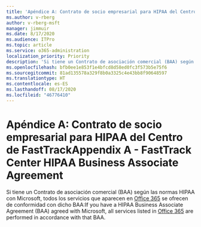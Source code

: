 ```yaml
---
title: 'Apéndice A: Contrato de socio empresarial para HIPAA del Centro de FastTrack'
ms.author: v-rberg
author: v-rberg-msft
manager: jimmuir
ms.date: 8/17/2020
ms.audience: ITPro
ms.topic: article
ms.service: o365-administration
localization_priority: Priority
description: 'Si tiene un Contrato de asociación comercial (BAA) según las normas HIPAA con Microsoft para los servicios de FastTrack, todos los servicios que aparecen en FastTrack Center Benefit for Office 365 se incluyen en ese BAA excepto:'
ms.openlocfilehash: bfb0ee1e853f1e4bfcd8d58ed0fc3f573b5e75f6
ms.sourcegitcommit: 81ad135578a329f8b0a3325c4e43bb8f90648597
ms.translationtype: HT
ms.contentlocale: es-ES
ms.lasthandoff: 08/17/2020
ms.locfileid: "46776410"
---
```

# <a name="appendix-a---fasttrack-center-hipaa-business-associate-agreement"></a><span data-ttu-id="2a5c8-103">Apéndice A: Contrato de socio empresarial para HIPAA del Centro de FastTrack</span><span class="sxs-lookup"><span data-stu-id="2a5c8-103">Appendix A - FastTrack Center HIPAA Business Associate Agreement</span></span>

<span data-ttu-id="2a5c8-104">Si tiene un Contrato de asociación comercial (BAA) según las normas HIPAA con Microsoft, todos los servicios que aparecen en [Office 365](products-and-capabilities.md#office-365) se ofrecen de conformidad con dicho BAA:</span><span class="sxs-lookup"><span data-stu-id="2a5c8-104">If you have a HIPAA Business Associate Agreement (BAA) agreed with Microsoft, all services listed in [Office 365](products-and-capabilities.md#office-365) are performed in accordance with that BAA.</span></span>


